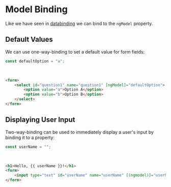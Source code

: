 # Model Binding
Like we have seen in [databinding](../../Basics/databinding.md) we can bind to the `ngModel` property.

## Default Values
We can use one-way-binding to set a default value for form fields:
```js
const defaultOption = "a";
```
&nbsp;
```html
<form>
    <select id="question1" name="question1" [ngModel]="defaultOption">
        <option value="a">Option A</option>
        <option value="b">Option B</option>
    </select>
</form>
```

## Displaying User Input
Two-way-binding can be used to immediately display a user's input by binding it to a property:
```js
const userName = "";
```
&nbsp;
```html
<h1>Hello, {{ userName }}!</h1>
<form>
    <input type="text" id="userName" name="userName" [(ngmodel)]="userName">
</form>
```